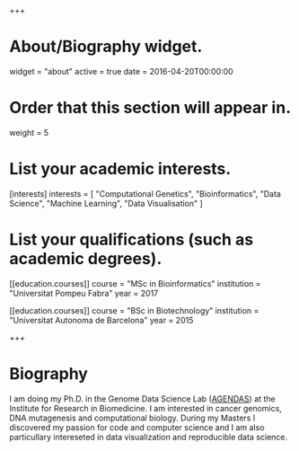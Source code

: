 +++
# About/Biography widget.
widget = "about"
active = true
date = 2016-04-20T00:00:00

# Order that this section will appear in.
weight = 5

# List your academic interests.
[interests]
  interests = [
    "Computational Genetics",
    "Bioinformatics",
    "Data Science",
    "Machine Learning",
    "Data Visualisation"
  ]

# List your qualifications (such as academic degrees).

[[education.courses]]
  course = "MSc in Bioinformatics"
  institution = "Universitat Pompeu Fabra"
  year = 2017

[[education.courses]]
  course = "BSc in Biotechnology"
  institution = "Universitat Autonoma de Barcelona"
  year = 2015
 
+++

# Biography

I am doing my Ph.D. in the Genome Data Science Lab ([AGENDAS](https://agendas.irbbarcelona.org/)) at the Institute for Research in Biomedicine. I am interested in cancer genomics, DNA mutagenesis and computational biology. During my Masters I discovered my passion for code and computer science and I am also particullary intereseted in data visualization and reproducible data science.
